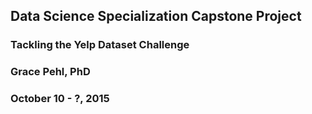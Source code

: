 ## Data Science Specialization Capstone Project
### Tackling the Yelp Dataset Challenge
### Grace Pehl, PhD
### October 10 - ?, 2015

